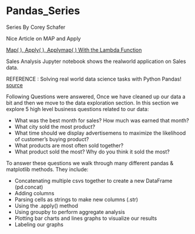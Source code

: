 # Pandas_Series
Series By Corey Schafer

Nice Article on MAP and Apply


[Map( ), Apply( ), Applymap( ) With the Lambda Function](https://medium.com/@evelynli_30748/map-apply-applymap-with-the-lambda-function-5e83028be759)


Sales Analysis Jupyter notebook shows the realworld application on Sales data. 

REFERENCE : Solving real world data science tasks with Python Pandas! [source](https://www.youtube.com/watch?v=eMOA1pPVUc4)

Following Questions were answered, Once we have cleaned up our data a bit and then we move to the data exploration section. In this section we explore 5 high level business questions related to our data:
- What was the best month for sales? How much was earned that month?
- What city sold the most product?
- What time should we display advertisemens to maximize the likelihood of customer’s buying product?
- What products are most often sold together?
- What product sold the most? Why do you think it sold the most?


To answer these questions we walk through many different pandas & matplotlib methods. They include:
- Concatenating multiple csvs together to create a new DataFrame (pd.concat)
- Adding columns
- Parsing cells as strings to make new columns (.str)
- Using the .apply() method
- Using groupby to perform aggregate analysis
- Plotting bar charts and lines graphs to visualize our results
- Labeling our graphs
